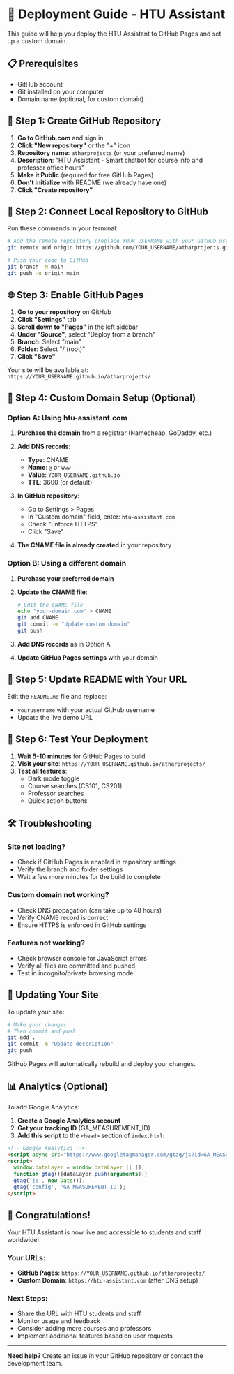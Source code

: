 # 🚀 Deployment Guide - HTU Assistant

This guide will help you deploy the HTU Assistant to GitHub Pages and set up a custom domain.

## 📋 Prerequisites

- GitHub account
- Git installed on your computer
- Domain name (optional, for custom domain)

## 🔧 Step 1: Create GitHub Repository

1. **Go to GitHub.com** and sign in
2. **Click "New repository"** or the "+" icon
3. **Repository name**: `atharprojects` (or your preferred name)
4. **Description**: "HTU Assistant - Smart chatbot for course info and professor office hours"
5. **Make it Public** (required for free GitHub Pages)
6. **Don't initialize** with README (we already have one)
7. **Click "Create repository"**

## 🔗 Step 2: Connect Local Repository to GitHub

Run these commands in your terminal:

```bash
# Add the remote repository (replace YOUR_USERNAME with your GitHub username)
git remote add origin https://github.com/YOUR_USERNAME/atharprojects.git

# Push your code to GitHub
git branch -M main
git push -u origin main
```

## 🌐 Step 3: Enable GitHub Pages

1. **Go to your repository** on GitHub
2. **Click "Settings"** tab
3. **Scroll down to "Pages"** in the left sidebar
4. **Under "Source"**, select "Deploy from a branch"
5. **Branch**: Select "main"
6. **Folder**: Select "/ (root)"
7. **Click "Save"**

Your site will be available at: `https://YOUR_USERNAME.github.io/atharprojects/`

## 🎯 Step 4: Custom Domain Setup (Optional)

### Option A: Using htu-assistant.com

1. **Purchase the domain** from a registrar (Namecheap, GoDaddy, etc.)
2. **Add DNS records**:
   - **Type**: CNAME
   - **Name**: `@` or `www`
   - **Value**: `YOUR_USERNAME.github.io`
   - **TTL**: 3600 (or default)

3. **In GitHub repository**:
   - Go to Settings > Pages
   - In "Custom domain" field, enter: `htu-assistant.com`
   - Check "Enforce HTTPS"
   - Click "Save"

4. **The CNAME file is already created** in your repository

### Option B: Using a different domain

1. **Purchase your preferred domain**
2. **Update the CNAME file**:
   ```bash
   # Edit the CNAME file
   echo "your-domain.com" > CNAME
   git add CNAME
   git commit -m "Update custom domain"
   git push
   ```

3. **Add DNS records** as in Option A
4. **Update GitHub Pages settings** with your domain

## 🔄 Step 5: Update README with Your URL

Edit the `README.md` file and replace:
- `yourusername` with your actual GitHub username
- Update the live demo URL

## 📱 Step 6: Test Your Deployment

1. **Wait 5-10 minutes** for GitHub Pages to build
2. **Visit your site**: `https://YOUR_USERNAME.github.io/atharprojects/`
3. **Test all features**:
   - Dark mode toggle
   - Course searches (CS101, CS201)
   - Professor searches
   - Quick action buttons

## 🛠️ Troubleshooting

### Site not loading?
- Check if GitHub Pages is enabled in repository settings
- Verify the branch and folder settings
- Wait a few more minutes for the build to complete

### Custom domain not working?
- Check DNS propagation (can take up to 48 hours)
- Verify CNAME record is correct
- Ensure HTTPS is enforced in GitHub settings

### Features not working?
- Check browser console for JavaScript errors
- Verify all files are committed and pushed
- Test in incognito/private browsing mode

## 🔄 Updating Your Site

To update your site:

```bash
# Make your changes
# Then commit and push
git add .
git commit -m "Update description"
git push
```

GitHub Pages will automatically rebuild and deploy your changes.

## 📊 Analytics (Optional)

To add Google Analytics:

1. **Create a Google Analytics account**
2. **Get your tracking ID** (GA_MEASUREMENT_ID)
3. **Add this script** to the `<head>` section of `index.html`:

```html
<!-- Google Analytics -->
<script async src="https://www.googletagmanager.com/gtag/js?id=GA_MEASUREMENT_ID"></script>
<script>
  window.dataLayer = window.dataLayer || [];
  function gtag(){dataLayer.push(arguments);}
  gtag('js', new Date());
  gtag('config', 'GA_MEASUREMENT_ID');
</script>
```

## 🎉 Congratulations!

Your HTU Assistant is now live and accessible to students and staff worldwide!

### Your URLs:
- **GitHub Pages**: `https://YOUR_USERNAME.github.io/atharprojects/`
- **Custom Domain**: `https://htu-assistant.com` (after DNS setup)

### Next Steps:
- Share the URL with HTU students and staff
- Monitor usage and feedback
- Consider adding more courses and professors
- Implement additional features based on user requests

---

**Need help?** Create an issue in your GitHub repository or contact the development team. 